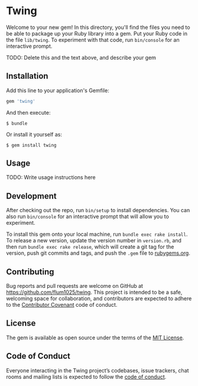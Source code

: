 # Twing

Welcome to your new gem! In this directory, you'll find the files you need to be able to package up your Ruby library into a gem. Put your Ruby code in the file `lib/twing`. To experiment with that code, run `bin/console` for an interactive prompt.

TODO: Delete this and the text above, and describe your gem

## Installation

Add this line to your application's Gemfile:

```ruby
gem 'twing'
```

And then execute:

    $ bundle

Or install it yourself as:

    $ gem install twing

## Usage

TODO: Write usage instructions here

## Development

After checking out the repo, run `bin/setup` to install dependencies. You can also run `bin/console` for an interactive prompt that will allow you to experiment.

To install this gem onto your local machine, run `bundle exec rake install`. To release a new version, update the version number in `version.rb`, and then run `bundle exec rake release`, which will create a git tag for the version, push git commits and tags, and push the `.gem` file to [rubygems.org](https://rubygems.org).

## Contributing

Bug reports and pull requests are welcome on GitHub at https://github.com/flum1025/twing. This project is intended to be a safe, welcoming space for collaboration, and contributors are expected to adhere to the [Contributor Covenant](http://contributor-covenant.org) code of conduct.

## License

The gem is available as open source under the terms of the [MIT License](https://opensource.org/licenses/MIT).

## Code of Conduct

Everyone interacting in the Twing project’s codebases, issue trackers, chat rooms and mailing lists is expected to follow the [code of conduct](https://github.com/flum1025/twing/blob/master/CODE_OF_CONDUCT.md).
